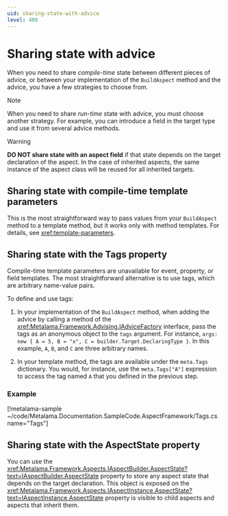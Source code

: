 ```yaml
---
uid: sharing-state-with-advice
level: 400
---
```


# Sharing state with advice

When you need to share _compile-time_ state between different pieces of advice, or between your implementation of the `BuildAspect` method and the advice, you have a few strategies to choose from.

> [!NOTE]
> When you need to share _run-time_ state with advice, you must choose another strategy. For example, you can introduce a field in the target type and use it from several advice methods.

> [!WARNING]
> **DO NOT share state with an aspect field** if that state depends on the target declaration of the aspect. In the case of inherited aspects, the same instance of the aspect class will be reused for all inherited targets.

## Sharing state with compile-time template parameters

This is the most straightforward way to pass values from your `BuildAspect` method to a template method, but it works only with method templates. For details, see <xref:template-parameters>.

## Sharing state with the Tags property

Compile-time template parameters are unavailable for event, property, or field templates. The most straightforward alternative is to use tags, which are arbitrary name-value pairs.

To define and use tags:

1. In your implementation of the `BuildAspect` method, when adding the advice by calling a method of the <xref:Metalama.Framework.Advising.IAdviceFactory> interface, pass the tags as an anonymous object to the `tags` argument. For instance, `args: new { A = 5, B = "x", C = builder.Target.DeclaringType }`. In this example, `A`, `B`, and `C` are three arbitrary names.

2. In your template method, the tags are available under the `meta.Tags` dictionary. You would, for instance, use the `meta.Tags["A"]` expression to access the tag named `A` that you defined in the previous step.

### Example

[!metalama-sample  ~/code/Metalama.Documentation.SampleCode.AspectFramework/Tags.cs name="Tags"]

## Sharing state with the AspectState property

You can use the <xref:Metalama.Framework.Aspects.IAspectBuilder.AspectState?text=IAspectBuilder.AspectState> property to store any aspect state that depends on the target declaration. This object is exposed on the <xref:Metalama.Framework.Aspects.IAspectInstance.AspectState?text=IAspectInstance.AspectState> property is visible to child aspects and aspects that inherit them.

